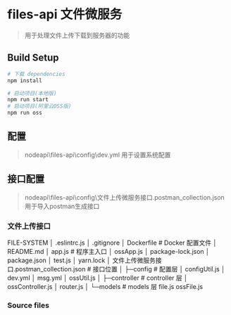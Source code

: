 # files-api 文件微服务

> 用于处理文件上传下载到服务器的功能

## Build Setup

``` bash
# 下载 dependencies
npm install

# 启动项目(本地版)
npm run start
# 启动项目(阿里云OSS版)
npm run oss
```
## 配置
> nodeapi\files-api\config\dev.yml 用于设置系统配置

## 接口配置
> nodeapi\files-api\config\文件上传微服务接口.postman_collection.json 用于导入postman生成接口

### 文件上传接口
FILE-SYSTEM
│  .eslintrc.js 
│  .gitignore
│  Dockerfile  # Docker 配置文件
│  README.md
│  app.js  # 程序主入口
│  ossApp.js
│  package-lock.json
│  package.json
│  test.js
│  yarn.lock
│  文件上传微服务接口.postman_collection.json # 接口位置
│
├─config # 配置层
│      configUtil.js
│      dev.yml
│      msg.yml
│      ossUtil.js
│
├─controller # controller 层
│      ossController.js
│      router.js
│
└─models  # models 层
        file.js
        ossFile.js
    
### Source files
